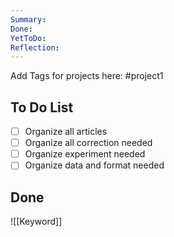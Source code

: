 ```yaml
---
Summary: 
Done: 
YetToDo: 
Reflection:
---
```

Add Tags for projects here: 
#project1

## To Do List
- [ ] Organize all articles
- [ ] Organize all correction needed
- [ ] Organize experiment needed
- [ ] Organize data and format needed
## Done 
![[Keyword]]

